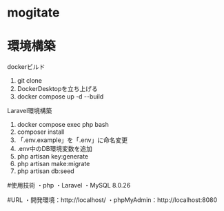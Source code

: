 # mogitate
# 環境構築
dockerビルド
1. git clone
2. DockerDesktopを立ち上げる
3. docker compose up -d --build

Laravel環境構築
1. docker compose exec php bash
2. composer install
3. 「.env.example」を「.env」に命名変更
4. .env中のDB環境変数を追加
5. php artisan key:generate
6. php artisan make:migrate
7. php artisan db:seed

#使用技術
・php 
・Laravel 
・MySQL 8.0.26

#URL
・開発環境：http://localhost/
・phpMyAdmin：http://localhost:8080